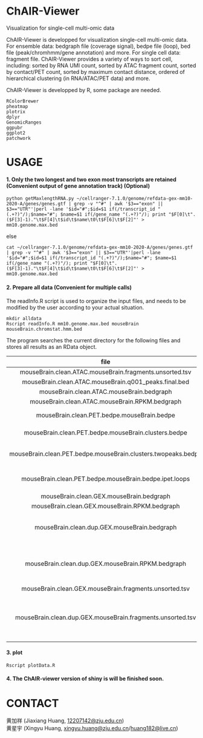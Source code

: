 # ChAIR-Viewer
Visualization for single-cell multi-omic data


ChAIR-Viewer is developped for visualization single-cell multi-omic data. For ensemble data: bedgraph file (coverage signal), bedpe file (loop), bed file (peak/chromhmm/gene annotation) and more. For single cell data: fragment file. ChAIR-Viewer provides a variety of ways to sort cell, including: sorted by RNA UMI count, sorted by ATAC fragment count, sorted by contact/PET count, sorted by maximum contact distance, ordered of hierarchical clustering (in RNA/ATAC/PET data) and more.

ChAIR-Viewer is developped by R, some package are needed.
```
RColorBrewer
pheatmap
plotrix
dplyr
GenomicRanges
ggpubr
ggplot2
patchwork
```

# USAGE
#### 1. Only the two longest and two exon most transcripts are retained (Convenient output of gene annotation track) (Optional)
```
python getMaxlengthRNA.py ~/cellranger-7.1.0/genome/refdata-gex-mm10-2020-A/genes/genes.gtf | grep -v "^#" | awk '$3=="exon" || $3=="UTR"'|perl -lane '$id="#";$id=$1 if(/transcript_id "(.+?)"/);$name="#"; $name=$1 if(/gene_name "(.+?)"/); print "$F[0]\t".($F[3]-1)."\t$F[4]\t$id\t$name\t0\t$F[6]\t$F[2]"' > mm10.genome.max.bed
```
else
```
cat ~/cellranger-7.1.0/genome/refdata-gex-mm10-2020-A/genes/genes.gtf | grep -v "^#" | awk '$3=="exon" || $3=="UTR"'|perl -lane '$id="#";$id=$1 if(/transcript_id "(.+?)"/);$name="#"; $name=$1 if(/gene_name "(.+?)"/); print "$F[0]\t".($F[3]-1)."\t$F[4]\t$id\t$name\t0\t$F[6]\t$F[2]"' > mm10.genome.max.bed
```

#### 2. Prepare all data (Convenient for multiple calls)
The readInfo.R script is used to organize the input files, and needs to be modified by the user according to your actual situation.
```
mkdir alldata
Rscript readInfo.R mm10.genome.max.bed mouseBrain mouseBrain.chromstat.hmm.bed
```
The program searches the current directory for the following files and stores all results as an RData object.

file|description
:---:|:---:
mouseBrain.clean.ATAC.mouseBrain.fragments.unsorted.tsv|scATAC fragment file
mouseBrain.clean.ATAC.mouseBrain.q001_peaks.final.bed|peak file (3 columns)
mouseBrain.clean.ATAC.mouseBrain.bedgraph|scATAC coverage signal
mouseBrain.clean.ATAC.mouseBrain.RPKM.bedgraph|scATAC coverage signal by using RPKM normalization
mouseBrain.clean.PET.bedpe.mouseBrain.bedpe|scPET file (11 columns: chrom1, start1, end1, chrom2, start2, end2, barcode, readID, score, strand1, strand2)
mouseBrain.clean.PET.bedpe.mouseBrain.clusters.bedpe|loop file (no given anchor model) (7 columns: chrom1, start1, end1, chrom2, start2, end2, contact count)
mouseBrain.clean.PET.bedpe.mouseBrain.clusters.twopeaks.bedpe|loop file (no given anchor model) (overlap with peak) (7 columns: chrom1, start1, end1, chrom2, start2, end2, contact count)
mouseBrain.clean.PET.bedpe.mouseBrain.bedpe.ipet.loops|loop file ( given anchor model) (10 columns: chrom1, start1, end1, chrom2, start2, end2, contact count, anchor1 coverage, anchor2 coverage, VC_sqrt score)
mouseBrain.clean.GEX.mouseBrain.bedgraph|scRNA coverage signal
mouseBrain.clean.GEX.mouseBrain.RPKM.bedgraph|scRNA coverage signal by using RPKM normalization
mouseBrain.clean.dup.GEX.mouseBrain.bedgraph|scRNA (contain mapped reads from intergenic) coverage signal. (If there is no mouseBrain.clean.dup.GEX.mouseBrain.bedgraph file, you can copy the mouseBrain.clean.GEX.mouseBrain.bedgraph file)
mouseBrain.clean.dup.GEX.mouseBrain.RPKM.bedgraph|scRNA (contain mapped reads from intergenic) coverage signal by using RPKM normalization. (If there is no mouseBrain.clean.dup.GEX.mouseBrain.RPKM.bedgraph file, you can copy the mouseBrain.clean.GEX.mouseBrain.RPKM.bedgraph file)
mouseBrain.clean.GEX.mouseBrain.fragments.unsorted.tsv|scRNA fragment file
mouseBrain.clean.dup.GEX.mouseBrain.fragments.unsorted.tsv|scRNA (contain mapped reads from intergenic) fragment file. (If there is no mouseBrain.clean.dup.GEX.mouseBrain.fragments.unsorted.tsv file, you can copy the mouseBrain.clean.GEX.mouseBrain.fragments.unsorted.tsv file)

#### 3. plot
```
Rscript plotData.R
```

#### 4. The ChAIR-viewer version of shiny is will be finished soon. 

# CONTACT
黄加祥 (Jiaxiang Huang, 12207142@zju.edu.cn)<br/>
黄星宇 (Xingyu Huang, xingyu.huang@zju.edu.cn/huang182@live.cn)<br/>